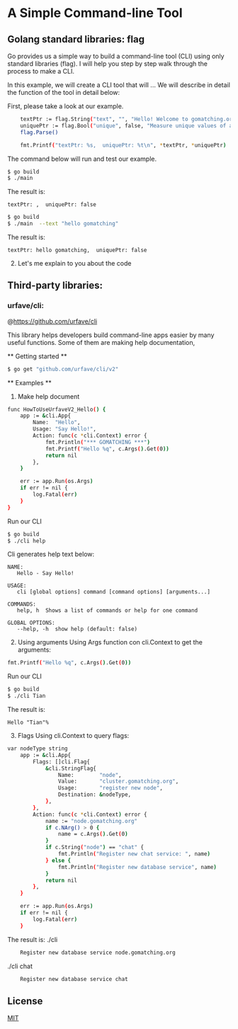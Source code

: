 # A Simple Command-line Tool

## Golang standard libraries: flag

Go provides us a simple way to build a command-line tool (CLI) using only standard libraries (flag). I will help you step by step walk through the process to make a CLI.

In this example, we will create a CLI tool that will ... We will describe in detail the function of the tool in detail below:

First, please take a look at our example.

```bash
	textPtr := flag.String("text", "", "Hello! Welcome to gomatching.org")
	uniquePtr := flag.Bool("unique", false, "Measure unique values of a metric.")
	flag.Parse()

	fmt.Printf("textPtr: %s,  uniquePtr: %t\n", *textPtr, *uniquePtr)
```

The command below will run and test our example.

```bash
$ go build
$ ./main
```

The result is:

```
textPtr: ,  uniquePtr: false
```

```bash
$ go build
$ ./main  --text "hello gomatching"
```

The result is:

```
textPtr: hello gomatching,  uniquePtr: false
```

2. Let's me explain to you about the code

## Third-party libraries:

### urfave/cli:

@https://github.com/urfave/cli

This library helps developers build command-line apps easier by many useful functions. Some of them are making help documentation,

** Getting started **

```bash
$ go get "github.com/urfave/cli/v2"
```

** Examples **

1. Make help document

```bash
func HowToUseUrfaveV2_Hello() {
	app := &cli.App{
		Name:  "Hello",
		Usage: "Say Hello!",
		Action: func(c *cli.Context) error {
			fmt.Println("*** GOMATCHING ***")
			fmt.Printf("Hello %q", c.Args().Get(0))
			return nil
		},
	}

	err := app.Run(os.Args)
	if err != nil {
		log.Fatal(err)
	}
}
```

Run our CLI

```bash
$ go build
$ ./cli help
```

Cli generates help text below:

```
NAME:
   Hello - Say Hello!

USAGE:
   cli [global options] command [command options] [arguments...]

COMMANDS:
   help, h  Shows a list of commands or help for one command

GLOBAL OPTIONS:
   --help, -h  show help (default: false)
```

2. Using arguments
   Using Args function con cli.Context to get the arguments:

```bash
fmt.Printf("Hello %q", c.Args().Get(0))
```

Run our CLI

```bash
$ go build
$ ./cli Tian
```

The result is:

```bash*** GOMATCHING ***
Hello "Tian"%
```

3. Flags
   Using cli.Context to query flags:

```bash
var nodeType string
	app := &cli.App{
		Flags: []cli.Flag{
			&cli.StringFlag{
				Name:        "node",
				Value:       "cluster.gomatching.org",
				Usage:       "register new node",
				Destination: &nodeType,
			},
		},
		Action: func(c *cli.Context) error {
			name := "node.gomatching.org"
			if c.NArg() > 0 {
				name = c.Args().Get(0)
			}
			if c.String("node") == "chat" {
				fmt.Println("Register new chat service: ", name)
			} else {
				fmt.Println("Register new database service", name)
			}
			return nil
		},
	}

	err := app.Run(os.Args)
	if err != nil {
		log.Fatal(err)
	}
```

The result is:
./cli

```bash
	Register new database service node.gomatching.org
```

./cli chat

```bash
	Register new database service chat
```

## License

[MIT](https://www.gomatching.org/license)

